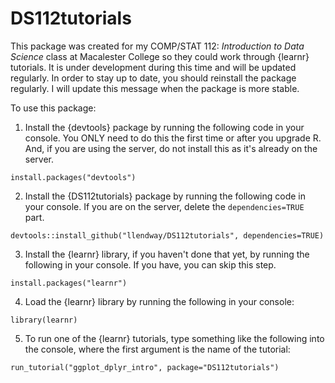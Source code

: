 # DS112tutorials

This package was created for my COMP/STAT 112: *Introduction to Data Science* class at Macalester College so they could work through {learnr} tutorials. It is under development during this time and will be updated regularly. In order to stay up to date, you should reinstall the package regularly. I will update this message when the package is more stable.

To use this package:

1. Install the {devtools} package by running the following code in your console. You ONLY need to do this the first time or after you upgrade R. And, if you are using the server, do not install this as it's already on the server.

```{r}
install.packages("devtools")
```

2. Install the {DS112tutorials} package by running the following code in your console. If you are on the server, delete the `dependencies=TRUE` part.

```{r}
devtools::install_github("llendway/DS112tutorials", dependencies=TRUE)
```
3. Install the {learnr} library, if you haven't done that yet, by running the following in your console. If you have, you can skip this step.

```{r}
install.packages("learnr")
```

4. Load the {learnr} library by running the following in your console:

```{r}
library(learnr)
```

5. To run one of the {learnr} tutorials, type something like the following into the console, where the first argument is the name of the tutorial:

```{r}
run_tutorial("ggplot_dplyr_intro", package="DS112tutorials")
```

